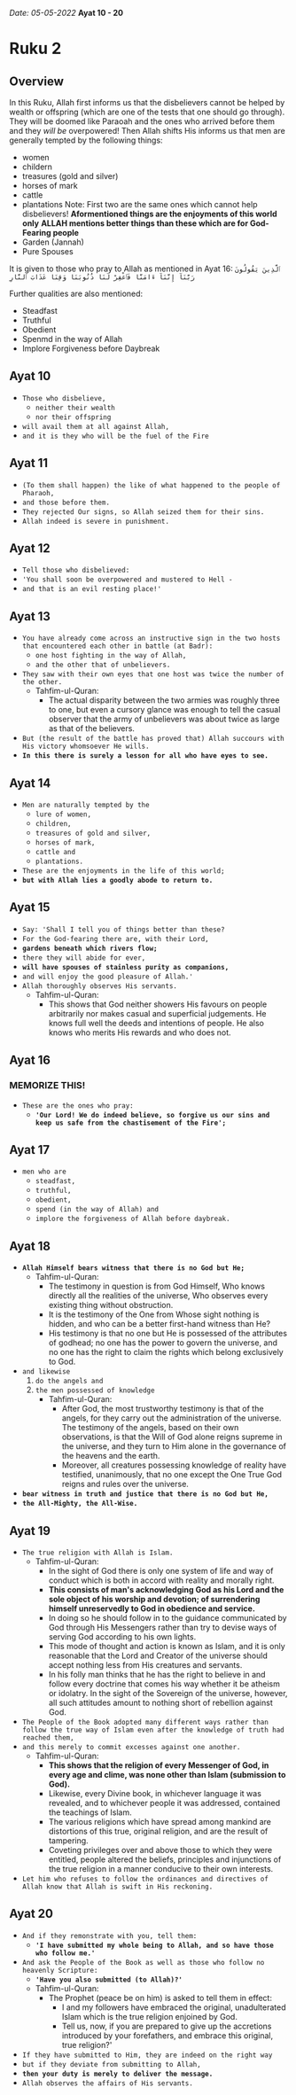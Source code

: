 *Date: 05-05-2022*
**Ayat 10 - 20**
# Ruku 2

## Overview
In this Ruku, Allah first informs us that the disbelievers cannot be helped by wealth or offspring (which are one of the tests that one should go through). They will be doomed like Paraoah and the ones who arrived before them and they *will be* overpowered!
Then Allah shifts His informs us that men are generally tempted by the following things:
- women
- childern
- treasures (gold and silver)
- horses of mark
- cattle
- plantations
Note: First two are the same ones which cannot help disbelievers!
**Aformentioned things are the enjoyments of this world only**
**ALLAH mentions better things than these which are for God-Fearing people**
- Garden (Jannah)
- Pure Spouses

It is given to those who pray to Allah as mentioned in Ayat 16:
`ٱلَّذِينَ يَقُولُونَ رَبَّنَآ إِنَّنَآ ءَامَنَّا فَٱغْفِرْ لَنَا ذُنُوبَنَا وَقِنَا عَذَابَ ٱلنَّارِ`

Further qualities are also mentioned:
- Steadfast
- Truthful
- Obedient
- Spenmd in the way of Allah
- Implore Forgiveness before Daybreak

## Ayat 10

- `Those who disbelieve,`
  - `neither their wealth`
  - `nor their offspring `
- `will avail them at all against Allah, `
- `and it is they who will be the fuel of the Fire`


## Ayat 11

- `(To them shall happen) the like of what happened to the people of Pharaoh,`
- `and those before them.`
- `They rejected Our signs, so Allah seized them for their sins.`
- `Allah indeed is severe in punishment.`


## Ayat 12

- `Tell those who disbelieved:`
- `'You shall soon be overpowered and mustered to Hell -` 
- `and that is an evil resting place!'`


## Ayat 13

- `You have already come across an instructive sign in the two hosts that encountered each other in battle (at Badr):`
  - `one host fighting in the way of Allah,` 
  - `and the other that of unbelievers.`
- `They saw with their own eyes that one host was twice the number of the other.`
  - Tahfim-ul-Quran:
    - The actual disparity between the two armies was roughly three to one, but even a cursory glance was enough to tell the casual observer that the army of unbelievers was about twice as large as that of the believers.
- `But (the result of the battle has proved that) Allah succours with His victory whomsoever He wills.`
- **`In this there is surely a lesson for all who have eyes to see.`**


## Ayat 14

- `Men are naturally tempted by the`
  - `lure of women,`
  - `children,`
  - `treasures of gold and silver,`
  - `horses of mark,`
  - `cattle and`
  - `plantations.`
- `These are the enjoyments in the life of this world;`
- **`but with Allah lies a goodly abode to return to.`**


## Ayat 15

- `Say: 'Shall I tell you of things better than these?`
- `For the God-fearing there are, with their Lord,`
- **`gardens beneath which rivers flow;`**
- `there they will abide for ever,`
- **`will have spouses of stainless purity as companions,`**
- `and will enjoy the good pleasure of Allah.'`
- `Allah thoroughly observes His servants.`
  - Tahfim-ul-Quran:
    - This shows that God neither showers His favours on people arbitrarily nor makes casual and superficial judgements. He knows full well the deeds and intentions of people. He also knows who merits His rewards and who does not.


## Ayat 16
### MEMORIZE THIS!

- `These are the ones who pray:`
  - **`'Our Lord! We do indeed believe, so forgive us our sins and keep us safe from the chastisement of the Fire';`**


## Ayat 17 

- `men who are`
  - `steadfast,`
  - `truthful,`
  - `obedient,`
  - `spend (in the way of Allah) and`
  - `implore the forgiveness of Allah before daybreak.`


## Ayat 18

- **`Allah Himself bears witness that there is no God but He;`** 
  - Tahfim-ul-Quran:
    - The testimony in question is from God Himself, Who knows directly all the realities of the universe, Who observes every existing thing without obstruction. 
    - It is the testimony of the One from Whose sight nothing is hidden, and who can be a better first-hand witness than He?
    - His testimony is that no one but He is possessed of the attributes of godhead; no one has the power to govern the universe, and no one has the right to claim the rights which belong exclusively to God.
- `and likewise` 
  1. `do the angels and` 
  2. `the men possessed of knowledge`
     - Tahfim-ul-Quran:
       - After God, the most trustworthy testimony is that of the angels, for they carry out the administration of the universe. The testimony of the angels, based on their own observations, is that the Will of God alone reigns supreme in the universe, and they turn to Him alone in the governance of the heavens and the earth. 
       - Moreover, all creatures possessing knowledge of reality have testified, unanimously, that no one except the One True God reigns and rules over the universe.
- **`bear witness in truth and justice that there is no God but He,`**
- **`the All-Mighty, the All-Wise.`**


## Ayat 19

- `The true religion with Allah is Islam.`
  - Tahfim-ul-Quran:
    - In the sight of God there is only one system of life and way of conduct which is both in accord with reality and morally right. 
    - **This consists of man's acknowledging God as his Lord and the sole object of his worship and devotion; of surrendering himself unreservedly to God in obedience and service.**
    - In doing so he should follow in to the guidance communicated by God through His Messengers rather than try to devise ways of serving God according to his own lights.
    - This mode of thought and action is known as Islam, and it is only reasonable that the Lord and Creator of the universe should accept nothing less from His creatures and servants. 
    - In his folly man thinks that he has the right to believe in and follow every doctrine that comes his way whether it be atheism or idolatry. In the sight of the Sovereign of the universe, however, all such attitudes amount to nothing short of rebellion against God.
- `The People of the Book adopted many different ways rather than follow the true way of Islam even after the knowledge of truth had reached them,`
- `and this merely to commit excesses against one another.`
  - Tahfim-ul-Quran:
    - **This shows that the religion of every Messenger of God, in every age and clime, was none other than Islam (submission to God).** 
    - Likewise, every Divine book, in whichever language it was revealed, and to whichever people it was addressed, contained the teachings of Islam. 
    - The various religions which have spread among mankind are distortions of this true, original religion, and are the result of tampering.
    - Coveting privileges over and above those to which they were entitled, people altered the beliefs, principles and injunctions of the true religion in a manner conducive to their own interests.
- `Let him who refuses to follow the ordinances and directives of Allah know that Allah is swift in His reckoning.`


## Ayat 20

- `And if they remonstrate with you, tell them:` 
  - **`'I have submitted my whole being to Allah, and so have those who follow me.'`**
- `And ask the People of the Book as well as those who follow no heavenly Scripture:`
  - **`'Have you also submitted (to Allah)?'`**
  - Tahfim-ul-Quran:
    - The Prophet (peace be on him) is asked to tell them in effect: 
      - I and my followers have embraced the original, unadulterated Islam which is the true religion enjoined by God. 
      - Tell us, now, if you are prepared to give up the accretions introduced by your forefathers, and embrace this original, true religion?'
- `If they have submitted to Him, they are indeed on the right way`
- `but if they deviate from submitting to Allah,`
- **`then your duty is merely to deliver the message.`**
- `Allah observes the affairs of His servants.`